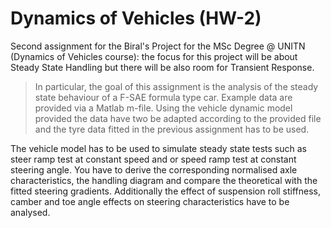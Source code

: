 # Dynamics of Vehicles (HW-2) 
Second assignment for the Biral's Project for the MSc Degree @ UNITN  (Dynamics of Vehicles course):
the focus for this project will be about Steady State Handling but there will be also room for Transient Response.

> In particular, the goal of this assignment is the analysis of the steady state behaviour of a F-SAE formula type car. Example data are provided via a Matlab m-file. Using the vehicle dynamic model provided the data have two be adapted according to the provided file and the tyre data fitted in the previous assignment has to be used.

The vehicle model has to be used to simulate steady state tests such as steer ramp test at constant speed and or speed ramp test at constant steering angle. You have to derive the corresponding normalised axle characteristics, the handling diagram and compare the theoretical with the fitted steering gradients. Additionally the effect of suspension roll stiffness, camber and toe angle effects on steering characteristics have to be analysed.